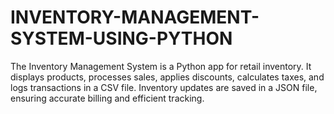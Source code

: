 # INVENTORY-MANAGEMENT-SYSTEM-USING-PYTHON
 The Inventory Management System is a Python app for retail inventory. It displays products, processes sales, applies discounts, calculates taxes, and logs transactions in a CSV file. Inventory updates are saved in a JSON file, ensuring accurate billing and efficient tracking.
